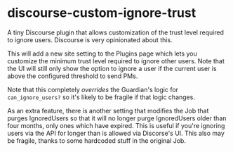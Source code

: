 # discourse-custom-ignore-trust
A tiny Discourse plugin that allows customization of the trust level required to ignore users. Discourse is very opinionated about this.

This will add a new site setting to the Plugins page which lets you customize the minimum trust level required to ignore other users. Note that the UI will still only show the option to ignore a user if the current user is above the configured threshold to send PMs.

Note that this completely *overrides* the Guardian's logic for `can_ignore_users?` so it's likely to be fragile if that logic changes.

As an extra feature, there is another setting that modifies the Job that purges IgnoredUsers so that it will no longer purge IgnoredUsers older than four months, only ones which have expired. This is useful if you're ignoring users via the API for longer than is allowed via Discorse's UI. This also may be fragile, thanks to some hardcoded stuff in the original Job.
